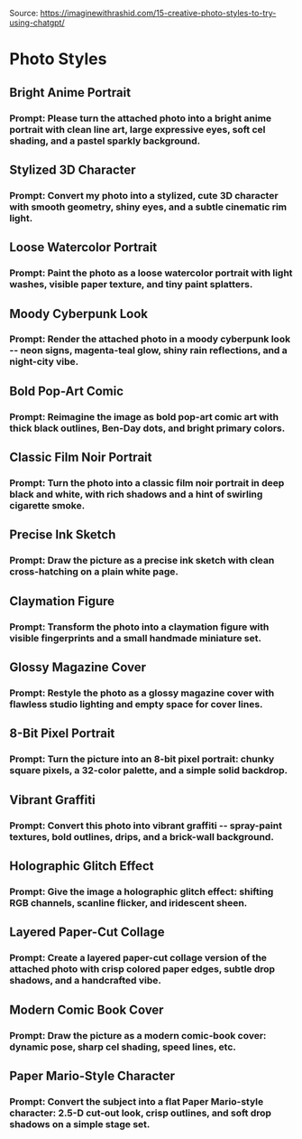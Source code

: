 Source: https://imaginewithrashid.com/15-creative-photo-styles-to-try-using-chatgpt/

# Photo Styles

## Bright Anime Portrait
### Prompt: Please turn the attached photo into a bright anime portrait with clean line art, large expressive eyes, soft cel shading, and a pastel sparkly background.

## Stylized 3D Character
### Prompt: Convert my photo into a stylized, cute 3D character with smooth geometry, shiny eyes, and a subtle cinematic rim light.

## Loose Watercolor Portrait
### Prompt: Paint the photo as a loose watercolor portrait with light washes, visible paper texture, and tiny paint splatters.

## Moody Cyberpunk Look
### Prompt: Render the attached photo in a moody cyberpunk look -- neon signs, magenta-teal glow, shiny rain reflections, and a night-city vibe.

## Bold Pop-Art Comic
### Prompt: Reimagine the image as bold pop-art comic art with thick black outlines, Ben-Day dots, and bright primary colors.

## Classic Film Noir Portrait
### Prompt: Turn the photo into a classic film noir portrait in deep black and white, with rich shadows and a hint of swirling cigarette smoke.

## Precise Ink Sketch
### Prompt: Draw the picture as a precise ink sketch with clean cross-hatching on a plain white page.

## Claymation Figure
### Prompt: Transform the photo into a claymation figure with visible fingerprints and a small handmade miniature set.

## Glossy Magazine Cover
### Prompt: Restyle the photo as a glossy magazine cover with flawless studio lighting and empty space for cover lines.

## 8-Bit Pixel Portrait
### Prompt: Turn the picture into an 8-bit pixel portrait: chunky square pixels, a 32-color palette, and a simple solid backdrop.

## Vibrant Graffiti
### Prompt: Convert this photo into vibrant graffiti -- spray-paint textures, bold outlines, drips, and a brick-wall background.

## Holographic Glitch Effect
### Prompt: Give the image a holographic glitch effect: shifting RGB channels, scanline flicker, and iridescent sheen.

## Layered Paper-Cut Collage
### Prompt: Create a layered paper-cut collage version of the attached photo with crisp colored paper edges, subtle drop shadows, and a handcrafted vibe.

## Modern Comic Book Cover
### Prompt: Draw the picture as a modern comic-book cover: dynamic pose, sharp cel shading, speed lines, etc.

## Paper Mario-Style Character
### Prompt: Convert the subject into a flat Paper Mario-style character: 2.5-D cut-out look, crisp outlines, and soft drop shadows on a simple stage set.
